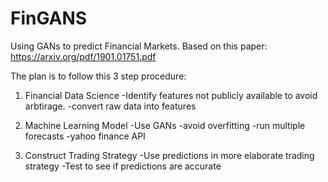 # FinGANS
Using GANs to predict Financial Markets.
Based on this paper: https://arxiv.org/pdf/1901.01751.pdf

The plan is to follow this 3 step procedure:

1) Financial Data Science
-Identify features not publicly available to avoid arbtirage.
-convert raw data into features

2) Machine Learning Model
-Use GANs
-avoid overfitting
-run multiple forecasts
-yahoo finance API

3) Construct Trading Strategy
-Use predictions in more elaborate trading strategy
-Test to see if predictions are accurate
